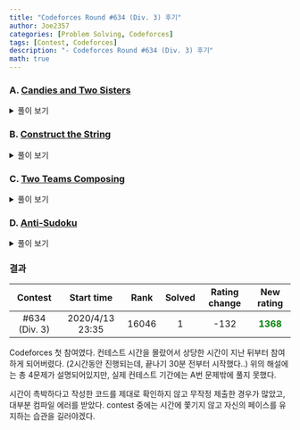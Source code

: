 ```yaml
---
title: "Codeforces Round #634 (Div. 3) 후기"
author: Joe2357
categories: [Problem Solving, Codeforces]
tags: [Contest, Codeforces]
description: "- Codeforces Round #634 (Div. 3) 후기"
math: true
---
```



### A. [Candies and Two Sisters](https://codeforces.com/contest/1335/problem/A)

<details markdown="1"><summary>풀이 보기</summary>  

#### 풀이

$n$개의 캔디가 주어지고 그것을 2명이 나누어 가질 때, $a$가 $b$보다 큰 경우의 수를 구하는 문제이다. 기본적으로 $\frac{1}{2}\times n$가지의 경우의 수가 있다.

$0$개를 주는 경우의 수는 없어야하므로, $n$이 홀수인 경우에는 추가로 1가지의 경우를 더 빼주어야 한다.

#### 코드

```c
#include <stdio.h>

int main(t) {
    for (scanf("%d", &t); t; t--) {
        long long n;
        scanf("%lld", &n);
        if (n < 3) {
            printf("0\n");
        }
        else {
            int temp = (n % 2);
            n /= 2;
            n -= (!temp);
            printf("%lld\n", n);
        }
    }
    return 0;
}
```

</details>

### B. [Construct the String](https://codeforces.com/contest/1335/problem/B)

<details markdown="1"><summary>풀이 보기</summary>  

#### 풀이

정답 문자열의 모든 $a$ 길이의 substring들은 모두 정확히 $b$개의 문자만으로 이루어지도록 구현하는 문제이다. 규칙이 어렵다고 느낄 수 있지만, 그저 "abcabcabc"와 같이 $b$개의 문자가 반복되도록 문자열을 정하면 모든 경우에서 정답을 출력할 수 있는 간단한 문제이다.

#### 코드

```c
#include <stdio.h>

int main(t) {
    for (scanf("%d", &t); t; t--) {
        int n, a, b;
        scanf("%d %d %d", &n, &a, &b);
        for (int i = 0; i < n; i++)
            printf("%c", i % b + 'a');
        printf("\n");
    }
    return 0;
}
```

</details>

### C. [Two Teams Composing](https://codeforces.com/contest/1335/problem/C)

<details markdown="1"><summary>풀이 보기</summary>  

#### 풀이

주어진 학생들의 skill level에 대하여 2개의 팀으로 나누는 작업에서, 아래의 조건을 만족하면서 가장 많은 학생을 팀으로 만들 수 있는 경우를 찾는 문제이다.

- 1팀에 속한 모든 학생의 skill level은 달라야 한다.
- 2팀에 속한 모든 학생의 skill level은 같아야 한다.

먼저 1번 팀을 만들 때 가장 많은 학생 수를 $a$로 기록한다. 그리고 2번 팀을 만들 때 가장 많은 학생 수를 $b$로 기록한다. 이 2개의 숫자를 이용하여 최적으로 2개의 팀을 만드는 경우를 탐색한다.

기준은 b의 값을 이용하여 최대를 판별한다. 풀이에서는 총 3가지의 경우를 고려하였다.

- $a≥b+1$인 경우
  - 2팀을 $b$명의 학생으로 모두 묶더라도 1팀의 인원을 충족시킬 인원이 있다. 따라서 팀을 꾸릴 수 있는 최대 인원은 $b$명이다.
- $a=b$인 경우
  - 2팀을 $b$명의 학생으로 묶는다면 1팀의 인원이 1명 부족하다. 따라서 팀을 꾸릴 수 있는 최대 인원은 $b-1$명이다.
- 그 이외의 경우
  - 1팀의 인원을 최대로 하더라도 2팀의 인원을 충족시킬 인원이 있다. 따라서 팀을 꾸릴 수 있는 최대 인원은 $a$명이다.

#### 코드

```c
#define max(a, b) (a > b) ? a : b

cmp(int *a, int* b) {
    return *a - *b;
}

main(t) {
    for (scanf("%d", &t); t; t--) {
        int arr[200000];
        int n;
        scanf("%d", &n);
        for (int i = 0; i < n; i++)
            scanf("%d", arr + i);
        qsort(arr, n, sizeof(int), cmp);
        if (n == 1) {
            printf("0\n");
            continue;
        }
        int m = 0, temp = 1, count = 1;
        for (int i = 1; i < n; i++)
            if (arr[i] != arr[i - 1])
                m = max(m, temp), temp = 1, count++;
            else
                temp++;
        m = max(m, temp);
        int a = m, b = count;

        if (a >= b + 1)
            printf("%d\n", b);
        else if (a == b)
            printf("%d\n", b - 1);
        else
            printf("%d\n", a);
    }
    return 0;
}
```

</details>

### D. [Anti-Sudoku](https://codeforces.com/contest/1335/problem/D)

<details markdown="1"><summary>풀이 보기</summary>  

#### 풀이

최대 9칸을 변경할 수 있다는 조건이 있고, 각 가로줄 또는 세로줄에 공통된 값이 존재해야한다는 조건이 있다. 이를 통해 **각각의 줄에서 값을 하나씩만 바꾸는 것**으로 anti-sudoku를 만들 수 있다. 그리고 값이 변경되는 위치는 가로 또는 세로에서 각각 겹치지 않아야 한다. 또한 3x3 크기의 정사각형 구역에서도 겹치는 위치가 없어야 한다.

변경되는 값들은 기존 값에서 $1$만큼 증가시켜 이미 있던 수들 중 하나와 같은 값을 가지도록 조절한다. 기본적으로 입력으로 sudoku가 완성되어 주어지므로 가능한 추론이다.

#### 코드

```c
#include <stdio.h>

int pos[9] = {
    0, 3, 6,
    1, 4, 7,
    2, 5, 8 };

int main(t) {
    for (scanf("%d", &t); t; t--) {
        char str[9][10];
        for (int i = 0; i < 9; i++) {
            scanf("%s", str[i]);
            str[i][pos[i]]++;
            str[i][pos[i]] -= 9 * (str[i][pos[i]] > '9');
        }
        for (int i = 0; i < 9; i++)
            printf("%s\n", str[i]);
    }
    return 0;
}
```

</details>

### 결과

|    Contest    |   Start time    | Rank  | Solved | Rating change |                 New rating                 |
| :-----------: | :-------------: | :---: | :----: | :-----------: | :----------------------------------------: |
| #634 (Div. 3) | 2020/4/13 23:35 | 16046 |   1    |     -132      | <strong style="color: green">1368</strong> |

Codeforces 첫 참여였다.  컨테스트 시간을 몰랐어서 상당한 시간이 지난 뒤부터 참여하게 되어버렸다. (2시간동안 진행되는데, 끝나기 30분 전부터 시작했다..) 위의 해설에는 총 4문제가 설명되어있지만, 실제 컨테스트 기간에는 A번 문제밖에 풀지 못했다.

시간이 촉박하다고 작성한 코드를 제대로 확인하지 않고 무작정 제출한 경우가 많았고, 대부분 컴파일 에러를 받았다. contest 중에는 시간에 쫓기지 않고 자신의 페이스를 유지하는 습관을 길러야겠다.



